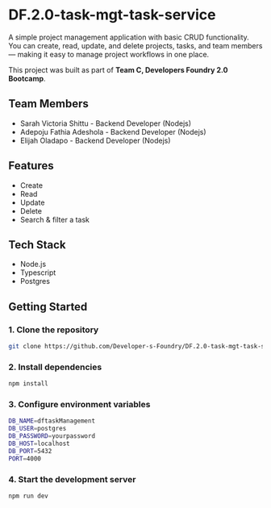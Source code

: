 # DF.2.0-task-mgt-task-service

A simple project management application with basic CRUD functionality.  
You can create, read, update, and delete projects, tasks, and team members — making it easy to manage project workflows in one place.

This project was built as part of **Team C, Developers Foundry 2.0 Bootcamp**.

## Team Members

- Sarah Victoria Shittu - Backend Developer (Nodejs)
- Adepoju Fathia Adeshola - Backend Developer (Nodejs)
- Elijah Oladapo - Backend Developer (Nodejs)

## Features

- Create
- Read
- Update
- Delete
- Search & filter a task

## Tech Stack

- Node.js
- Typescript
- Postgres

## Getting Started

### 1. Clone the repository

```bash
git clone https://github.com/Developer-s-Foundry/DF.2.0-task-mgt-task-service.git
```

### 2. Install dependencies

```bash
npm install
```

### 3. Configure environment variables

```bash
DB_NAME=dftaskManagement
DB_USER=postgres
DB_PASSWORD=yourpassword
DB_HOST=localhost
DB_PORT=5432
PORT=4000
```

### 4. Start the development server

```bash
npm run dev
```

